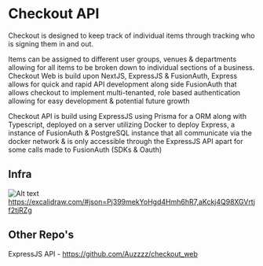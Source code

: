 # Checkout API
Checkout is designed to keep track of individual items through tracking who is signing them in and out. 

Items can be assigned to different user groups, venues & departments allowing for all items to be broken down to individual sections of a business. Checkout Web is build upon NextJS, ExpressJS & FusionAuth, Express allows for quick and rapid API development along side FusionAuth that allows checkout to implement multi-tenanted, role based authentication allowing for easy development & potential future growth

Checkout API is build using ExpressJS using Prisma for a ORM along with Typescript, deployed on a server utilizing  Docker to deploy Express, a instance of FusionAuth & PostgreSQL instance that all communicate via the docker network & is only accessible through the ExpressJS API apart for some calls made to FusionAuth (SDKs & Oauth)

## Infra
![Alt text](https://github.com/Auzzzz/expressjs-railway-api/blob/main/Checkout.png "Checkout Infra diagram")
https://excalidraw.com/#json=Pj399mekYoHgd4Hmh6hR7,aKckj4Q98XGVrtjf2tjRZg

## Other Repo's
ExpressJS API - https://github.com/Auzzzz/checkout_web



